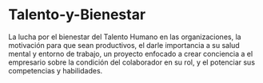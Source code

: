 # Talento-y-Bienestar
La lucha por el bienestar del Talento Humano en las organizaciones, la motivación para que sean productivos, el darle importancia a su salud mental y entorno de trabajo, un proyecto enfocado a crear conciencia  a el empresario sobre la condición del colaborador en su rol,  y el potenciar sus competencias y habilidades.
